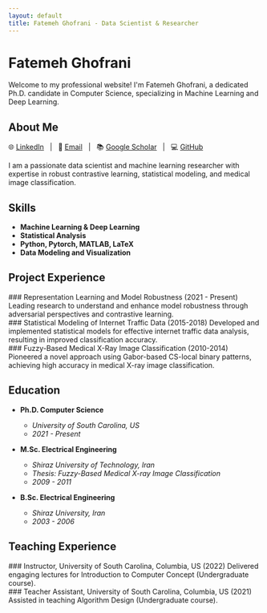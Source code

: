 ```yaml
---
layout: default
title: Fatemeh Ghofrani - Data Scientist & Researcher
---
```


# Fatemeh Ghofrani

Welcome to my professional website! I'm Fatemeh Ghofrani, a dedicated Ph.D. candidate in Computer Science, specializing in Machine Learning and Deep Learning.

## About Me

🌐 [LinkedIn](http://www.linkedin.com/in/fatemeh-ghofrani-a0331b7a/) &nbsp; | &nbsp; 📧 [Email](mailto:ghofrani@email.sc.edu) &nbsp; | &nbsp; 📚 [Google Scholar](https://scholar.google.com/citations?user=NWOeb_AAAAAJ&hl=en&oi=ao) &nbsp; | &nbsp; 💻 [GitHub](https://github.com/gh-fatima)

I am a passionate data scientist and machine learning researcher with expertise in robust contrastive learning, statistical modeling, and medical image classification.

## Skills

- **Machine Learning & Deep Learning**
- **Statistical Analysis**
- **Python, Pytorch, MATLAB, LaTeX**
- **Data Modeling and Visualization**

## Project Experience

<div class="grid-container">
  <div class="grid-item">
    ### Representation Learning and Model Robustness (2021 - Present)
    Leading research to understand and enhance model robustness through adversarial perspectives and contrastive learning.
  </div>
  <div class="grid-item">
    ### Statistical Modeling of Internet Traffic Data (2015-2018)
    Developed and implemented statistical models for effective internet traffic data analysis, resulting in improved classification accuracy.
  </div>
  <div class="grid-item">
    ### Fuzzy-Based Medical X-Ray Image Classification (2010-2014)
    Pioneered a novel approach using Gabor-based CS-local binary patterns, achieving high accuracy in medical X-ray image classification.
  </div>
</div>

## Education

- **Ph.D. Computer Science**
  - *University of South Carolina, US*
  - *2021 - Present*

- **M.Sc. Electrical Engineering**
  - *Shiraz University of Technology, Iran*
  - *Thesis: Fuzzy-Based Medical X-ray Image Classification*
  - *2009 - 2011*

- **B.Sc. Electrical Engineering**
  - *Shiraz University, Iran*
  - *2003 - 2006*

## Teaching Experience

<div class="grid-container">
  <div class="grid-item">
    ### Instructor, University of South Carolina, Columbia, US (2022)
    Delivered engaging lectures for Introduction to Computer Concept (Undergraduate course).
  </div>
  <div class="grid-item">
    ### Teacher Assistant, University of South Carolina, Columbia, US (2021)
    Assisted in teaching Algorithm Design (Undergraduate course).
  </div>
</div>


